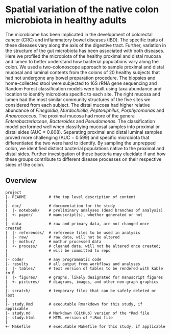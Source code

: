 # Spatial variation of the native colon microbiota in healthy adults

The microbiome has been implicated in the development of colorectal cancer (CRC) and inflammatory bowel diseases (IBD). The specific traits of these diseases vary along the axis of the digestive tract. Further, variation in the structure of the gut microbiota has been associated with both diseases. Here we profiled the microbiota of the healthy proximal and distal mucosa and lumen to better understand how bacterial populations vary along the colon. We used a two-colonoscope approach to sample proximal and distal mucosal and luminal contents from the colons of 20 healthy subjects that had not undergone any bowel preparation procedure. The biopsies and home-collected stool were subjected to 16S rRNA gene sequencing and Random Forest classification models were built using taxa abundance and location to identify microbiota specific to each site. The right mucosa and lumen had the most similar community structures of the five sites we considered from each subject. The distal mucosa had higher relative abundance of _Finegoldia, Murdochiella, Peptoniphilus, Porphyromonas_ and _Anaerococcus_. The proximal mucosa had more of the genera _Enterobacteriaceae, Bacteroides_ and _Pseudomonas_. The classification model performed well when classifying mucosal samples into proximal or distal sides (AUC = 0.808). Separating proximal and distal luminal samples proved more challenging (AUC = 0.599) and specific microbiota that differentiated the two were hard to identify. By sampling the unprepped colon, we identified distinct bacterial populations native to the proximal and distal sides. Further investigation of these bacteria may elucidate if and how these groups contribute to different disease processes on their respective sides of the colon.

Overview
--------

    project
    |- README          # the top level description of content
    |
    |- doc/            # documentation for the study
    |  |- notebook/    # preliminary analyses (dead branches of analysis)
    |  +- paper/       # manuscript(s), whether generated or not
    |
    |- data            # raw and primary data, are not changed once created
    |  |- references/  # reference files to be used in analysis
    |  |- raw/         # raw data, will not be altered
    |  |- mothur/      # mothur processed data
    |  +- process/     # cleaned data, will not be altered once created;
    |                  # will be committed to repo
    |
    |- code/           # any programmatic code
    |- results         # all output from workflows and analyses
    |  |- tables/      # text version of tables to be rendered with kable in R
    |  |- figures/     # graphs, likely designated for manuscript figures
    |  +- pictures/    # diagrams, images, and other non-graph graphics
    |
    |- scratch/        # temporary files that can be safely deleted or lost
    |
    |- study.Rmd       # executable Rmarkdown for this study, if applicable
    |- study.md        # Markdown (GitHub) version of the *Rmd file
    |- study.html      # HTML version of *.Rmd file
    |
    +- Makefile        # executable Makefile for this study, if applicable

